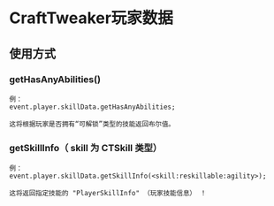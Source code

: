 # CraftTweaker玩家数据

## 使用方式

### getHasAnyAbilities()
```
例：
event.player.skillData.getHasAnyAbilities;

这将根据玩家是否拥有“可解锁”类型的技能返回布尔值。
```


### getSkillInfo（ skill 为 CTSkill 类型）
```
例：
event.player.skillData.getSkillInfo(<skill:reskillable:agility>); 

这将返回指定技能的 "PlayerSkillInfo" （玩家技能信息） ！
```